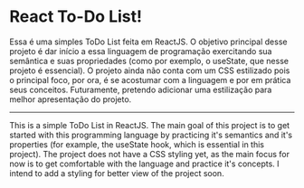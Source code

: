 # React To-Do List!

Essa é uma simples ToDo List feita em ReactJS. O objetivo principal desse projeto é dar início a essa linguagem de programação exercitando sua semântica e suas propriedades (como por exemplo, o useState, que nesse projeto é essencial). O projeto ainda não conta com um CSS estilizado pois o principal foco, por ora, é se acostumar com a linguagem e por em prática seus conceitos. Futuramente, pretendo adicionar uma estilização para melhor apresentação do projeto. 

----------------------------------------------------------

This is a simple ToDo List in ReactJS. The main goal of this project is to get started with this programming language by practicing it's semantics and it's properties (for example, the useState hook, which is essential in this project). The project does not have a CSS styling yet, as the main focus for now is to get comfortable with the language and practice it's concepts. I intend to add a styling for better view of the project soon. 
